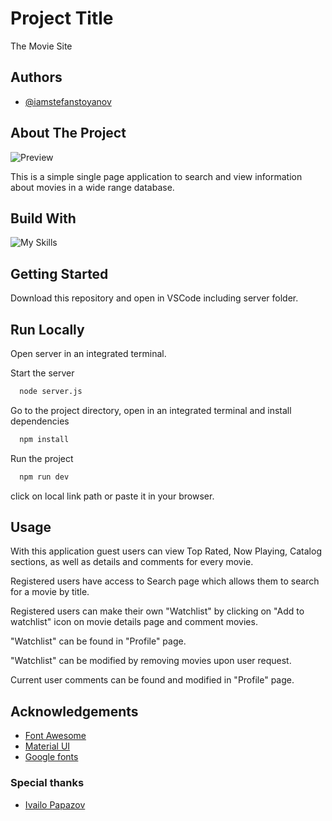 
# Project Title

The Movie Site


## Authors

- [@iamstefanstoyanov](https://github.com/iamstefanstoyanov)


## About The Project
![Preview](https://github.com/iamstefanstoyanov/SoftUni-ReactJS-Oct-2023/assets/96234247/c9dea644-0aa2-4a81-a30a-971dd249bdd5)

This is a simple single page application to search and view information about movies in a wide range database.


## Build With
![My Skills](https://skillicons.dev/icons?i=js,html,css,react,materialui)


## Getting Started
Download this repository and open in VSCode including server folder.
## Run Locally

Open server in an integrated terminal.

Start the server

```bash
  node server.js
```

Go to the project directory, open in an integrated terminal and install dependencies

```bash
  npm install
```
Run the project
```bash
  npm run dev
```
click on local link path or paste it in your browser.




## Usage
With this application guest users can view Top Rated, Now Playing, Catalog sections, as well as details and comments for every movie.

Registered users have access to Search page which allows them to search for a movie by title.

Registered users can make their own "Watchlist" by clicking on "Add to watchlist" icon on movie details page and comment movies.

"Watchlist" can be found in "Profile" page.

"Watchlist" can be modified by removing movies upon user request.

Current user comments can be found and modified in "Profile" page.
## Acknowledgements

 - [Font Awesome](https://fontawesome.com/start)
 - [Material UI](https://mui.com/)
 - [Google fonts](https://fonts.google.com/)



### Special thanks 
 - [Ivailo Papazov](https://github.com/ivailopapazov)